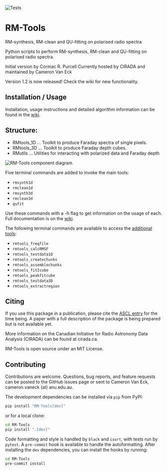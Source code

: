 ![Tests](https://github.com/CIRADA-Tools/RM-tools/actions/workflows/python-package.yml/badge.svg)
# RM-Tools

RM-synthesis, RM-clean and QU-fitting on polarised radio spectra

 Python scripts to perform RM-synthesis, RM-clean and QU-fitting on
 polarised radio spectra.


 Initial version by Cormac R. Purcell
 Currently hosted by CIRADA and maintained by Cameron Van Eck

Version 1.2 is now released! Check the wiki for new functionality.

## Installation / Usage
Installation, usage instructions and detailed algorithm information can be found in the [wiki](https://github.com/CIRADA-Tools/RM-Tools/wiki).

## Structure:
- RMtools_1D  ... Toolkit to produce Faraday spectra of single pixels.
- RMtools_3D  ... Toolkit to produce Faraday depth cubes.
- RMutils     ... Utilities for interacting with polarized data and Faraday depth

![RM-Tools component diagram](https://github.com/CIRADA-Tools/RM-Tools/wiki/diagram.png)

Five terminal commands are added to invoke the main tools:
- `rmsynth1d`
- `rmclean1d`
- `rmsynth3d`
- `rmclean3d`
- `qufit`

Use these commands with a -h flag to get information on the usage of each. Full documentation is on the [wiki](https://github.com/CIRADA-Tools/RM-Tools/wiki).

The following terminal commands are available to access the [additional tools](https://github.com/CIRADA-Tools/RM-Tools/wiki/Tools):
- `rmtools_freqfile`
- `rmtools_calcRMSF`
- `rmtools_testdata1D`
- `rmtools_createchunks`
- `rmtools_assemblechunks`
- `rmtools_fitIcube`
- `rmtools_peakfitcube`
- `rmtools_testdata3D`
- `rmtools_extractregion`


## Citing
If you use this package in a publication, please cite the [ASCL entry](https://ui.adsabs.harvard.edu/abs/2020ascl.soft05003P/abstract) for the time being. A paper with a full description of the package is being prepared but is not available yet.

More information on the Canadian Initiative for Radio Astronomy Data Analysis (CIRADA) can be found at cirada.ca.

RM-Tools is open source under an MIT License.

## Contributing
Contributions are welcome. Questions, bug reports, and feature requests can be posted to the GitHub issues page or sent to Cameron Van Eck, cameron.vaneck (at) anu.edu.au.

The development dependencies can be installed via `pip` from PyPI:
```bash
pip install "RM-Tools[dev]"
```
or for a local clone:
```bash
cd RM-Tools
pip install ".[dev]"
```

Code formatting and style is handled by `black` and `isort`, with tests run by `pytest`. A `pre-commit` hook is available to handle the autoformatting. After installing the `dev` dependencies, you can install the hooks by running:
```bash
cd RM-Tools
pre-commit install
```